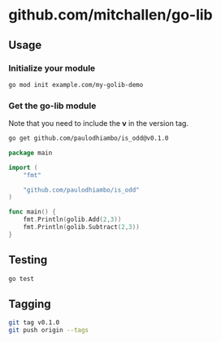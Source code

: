 # github.com/mitchallen/go-lib

## Usage

### Initialize your module

```sh
go mod init example.com/my-golib-demo
```

### Get the go-lib module

Note that you need to include the **v** in the version tag.

```sh
go get github.com/paulodhiambo/is_odd@v0.1.0
```

```go
package main

import (
    "fmt"

    "github.com/paulodhiambo/is_odd"
)

func main() {
    fmt.Println(golib.Add(2,3))
    fmt.Println(golib.Subtract(2,3))
}
```

## Testing

```sh
go test
```

## Tagging

```sh
git tag v0.1.0
git push origin --tags
```